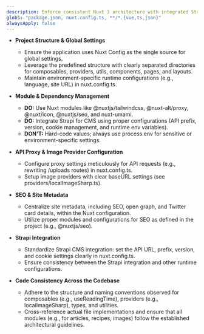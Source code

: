 ```yaml
---
description: Enforce consistent Nuxt 3 architecture with integrated Strapi CMS and module usage.
globs: "package.json, nuxt.config.ts, **/*.{vue,ts,json}"
alwaysApply: false
---
```


- **Project Structure & Global Settings**
  - Ensure the application uses Nuxt Config as the single source for global settings.
  - Leverage the predefined structure with clearly separated directories for composables, providers, utils, components, pages, and layouts.
  - Maintain environment-specific runtime configurations (e.g., language, site URL) in nuxt.config.ts.

- **Module & Dependency Management**
  - **DO:** Use Nuxt modules like @nuxtjs/tailwindcss, @nuxt-alt/proxy, @nuxt/icon, @nuxtjs/seo, and nuxt-umami.
  - **DO:** Integrate Strapi for CMS using proper configurations (API prefix, version, cookie management, and runtime env variables).
  - **DON'T:** Hard-code values; always use process.env for sensitive or environment-specific settings.

- **API Proxy & Image Provider Configuration**
  - Configure proxy settings meticulously for API requests (e.g., rewriting /uploads routes) in nuxt.config.ts.
  - Setup image providers with clear baseURL settings (see providers/localImageSharp.ts).

- **SEO & Site Metadata**
  - Centralize site metadata, including SEO, open graph, and Twitter card details, within the Nuxt configuration.
  - Utilize proper modules and configurations for SEO as defined in the project (e.g., @nuxtjs/seo).

- **Strapi Integration**
  - Standardize Strapi CMS integration: set the API URL, prefix, version, and cookie settings clearly in nuxt.config.ts.
  - Ensure consistency between the Strapi integration and other runtime configurations.

- **Code Consistency Across the Codebase**
  - Adhere to the structure and naming conventions observed for composables (e.g., useReadingTime), providers (e.g., localImageSharp), types, and utilities.
  - Cross-reference actual file implementations and ensure that all modules (e.g., for articles, recipes, images) follow the established architectural guidelines.